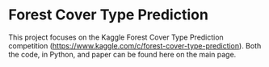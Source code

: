 # Forest Cover Type Prediction

This project focuses on the Kaggle Forest Cover Type Prediction competition (https://www.kaggle.com/c/forest-cover-type-prediction). Both the code, in Python, and paper can be found here on the main page.
